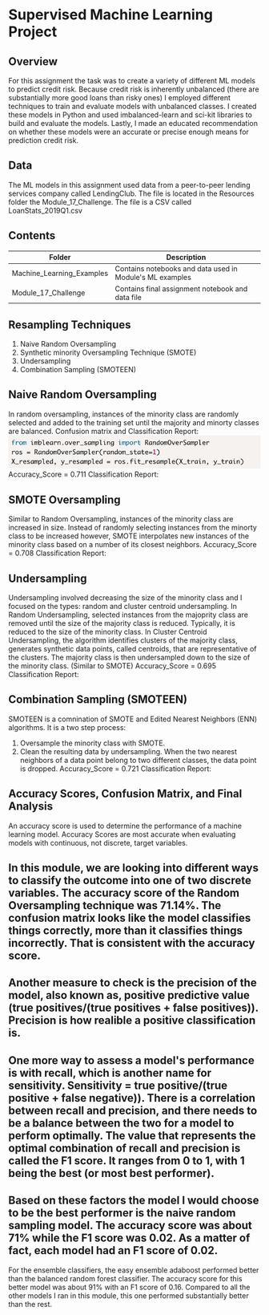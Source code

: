 # Supervised Machine Learning Project 
## Overview
For this assignment the task was to create a variety of different ML models to predict credit risk. Because credit risk is inherently unbalanced (there are substantially more good loans than risky ones) I employed different techniques to train and evaluate models with unbalanced classes. I created these models in Python and used imbalanced-learn and sci-kit libraries to build and evaluate the models. Lastly, I made an educated recommendation on whether these models were an accurate or precise enough means for prediction credit risk. 
## Data
The ML models in this assignment used data from a peer-to-peer lending services company called LendingClub. The file is located in the Resources folder the Module_17_Challenge. The file is a CSV called LoanStats_2019Q1.csv
## Contents
Folder | Description
-------|------------
Machine_Learning_Examples | Contains notebooks and data used in Module's ML examples 
Module_17_Challenge | Contains final assignment notebook and data file
## Resampling Techniques
1. Naive Random Oversampling
2. Synthetic minority Oversampling Technique (SMOTE)
3. Undersampling
4. Combination Sampling (SMOTEEN)

## Naive Random Oversampling
In random oversampling, instances of the minority class are randomly selected and added to the training set until the majority and minorty classes are balanced. 
Confusion matrix and Classification Report:
![alt-text](https://github.com/Abigail-Woolf/Supervised_Machine_Learning/blob/main/Images/Naive_Rand_Oversampling.png)
Accuracy_Score = 0.711
Classification Report:

## SMOTE Oversampling
Similar to Random Oversampling, instances of the minority class are increased in size. Instead of randomly selecting instances from the minorty class to be increased however, SMOTE interpolates new instances of the minority class based on a number of its closest neighbors. 
Accuracy_Score = 0.708
Classification Report:

## Undersampling
Undersampling involved decreasing the size of the minority class and I focused on the types: random and cluster centroid undersampling. 
In Random Undersampling, selected instances from the majoprity class are removed until the size of the majority class is reduced. Typically, it is reduced to the size of the minority class. 
In Cluster Centroid Undersampling, the algorithm identifies clusters of the majority class, generates synthetic data points, called centroids, that are representative of the clusters. The majority class is then undersampled down to the size of the minority class. (Similar to SMOTE)
Accuracy_Score = 0.695
Classification Report:

## Combination Sampling (SMOTEEN)
SMOTEEN is a comnination of SMOTE and Edited Nearest Neighbors (ENN) algorithms. It is a two step process:
1. Oversample the minority class with SMOTE.
2. Clean the resulting data by undersampling. When the two nearest neighbors of a data point belong to two different classes, the data point is dropped. 
Accuracy_Score = 0.721
Classification Report:

## Accuracy Scores, Confusion Matrix, and Final Analysis
An accuracy score is used to determine the performance of a machine learning model. Accuracy Scores are most accurate when evaluating models with continuous, not discrete, target variables.

In this module, we are looking into different ways to classify the outcome into one of two discrete variables. The accuracy score of the Random Oversampling technique was 71.14%. The confusion matrix looks like the model classifies things correctly, more than it classifies things incorrectly. That is consistent with the accuracy score. 
-
Another measure to check is the precision of the model, also known as, positive predictive value (true positives/(true positives + false positives)). Precision is how realible a positive classification is.
-
One more way to assess a model's performance is with recall, which is another name for sensitivity. Sensitivity = true positive/(true positive + false negative)). There is a correlation between recall and precision, and there needs to be a balance between the two for a model to perform optimally. The value that represents the optimal combination of recall and precision is called the F1 score. It ranges from 0 to 1, with 1 being the best (or most best performer). 
-
Based on these factors the model I would choose to be the best performer is the naive random sampling model. The accuracy score was about 71% while the F1 score was 0.02. As a matter of fact, each model had an F1 score of 0.02. 
-
For the ensemble classifiers, the easy ensemble adaboost performed better than the balanced random forest classifier. The accuracy score for this better model was about 91% with an F1 score of 0.16. Compared to all the other models I ran in this module, this one performed substantially better than the rest. 
